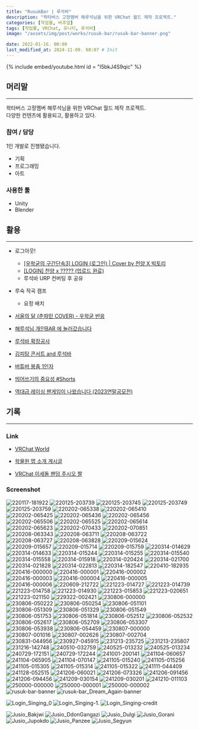 ```yaml
---
title: "RusukBar | 루석바"
description: "왁타버스 고정멤버 해루석님을 위한 VRChat 월드 제작 프로젝트."
categories: [작업물, 버추얼]
tags: [작업물, VRChat, 유니티, 루석바]
image: "/assets/img/post/works/rusuk-bar/rusuk-bar-banner.png"

date: 2022-01-16. 00:00
last_modified_at: 2024-11-09. 08:07 # Init
---
```


{% include embed/youtube.html id = "I5bkJ4S9qic" %}

## 머리말

---

왁타버스 고정멤버 해루석님을 위한 VRChat 월드 제작 프로젝트.  
다양한 컨텐츠에 활용되고, 활용하고 있다.  

### 참여 / 담당

1인 개발로 진행됐습니다.  

- 기획
- 프로그래밍
- 아트

### 사용한 툴

- Unity
- Blender

## 활용

---

- 로그아웃!
  - [[우왁굳의 구간단속3] LOGIN (로그인) \| Cover by 천양 X 빅토리](https://youtu.be/yPbm13fTjx4)
  - [[LOGIN] 천양 x ????? (업로드 완료)](https://cafe.naver.com/steamindiegame/17697108)
  - 루석바 URP 컨버팅 후 공유

- 루숙 작곡 캠프
  - 요정 배치

- [서울의 달 (춘파민 COVER) - 우왁굳 반응](https://youtu.be/NAPBK-1.vv2M)
- [해루석님 개인BAR 에 놀러갔습니다](https://youtu.be/I5bkJ4S9qic?si=QlG5DIlZyI8_NnYB)
- [루석바 확장공사](https://youtu.be/pfH_KWiOlLY?si=Y8zqzAFqFZS5fIZp)
- [김피탕 콘서트 and 루석바](https://youtu.be/-KT4V2Jlbg4?si=ZmcXE9uAbjBrOLr_)
- [버튜버 봉춤 1인자](https://youtu.be/U_PGA-NzokY?si=JA_HHQUUglCYKRUN)
- [띄어쓰기의 중요성 #Shorts](https://youtu.be/oxKQ34CwHog?si=4YV3ffu-BBTHJCLP)
- [역대급 레이싱 팬게임이 나왔습니다 (2023연말공모전)](https://youtu.be/uA2VbRgAgF4?si=h3HyT0m-ETmX8XA8)

## 기록

---

### Link

- [VRChat World](https://vrchat.com/home/world/wrld_fef1c533-8660-4eb4-a23a-a872e05fef31)

- [왁물원 맵 소개 게시글](https://cafe.naver.com/steamindiegame/4546786)
- [VRChat 이세돌 팬덤 주시오 짤](https://cafe.naver.com/steamindiegame/4381600)

### Screenshot

![220117-181922](/assets/img/post/works/rusuk-bar/screenshot/220117-181922.png)
![220125-203739](/assets/img/post/works/rusuk-bar/screenshot/220125-203739.png)
![220125-203745](/assets/img/post/works/rusuk-bar/screenshot/220125-203745.png)
![220125-203749](/assets/img/post/works/rusuk-bar/screenshot/220125-203749.png)
![220125-203759](/assets/img/post/works/rusuk-bar/screenshot/220125-203759.png)
![220202-065338](/assets/img/post/works/rusuk-bar/screenshot/220202-065338.png)
![220202-065410](/assets/img/post/works/rusuk-bar/screenshot/220202-065410.png)
![220202-065425](/assets/img/post/works/rusuk-bar/screenshot/220202-065425.png)
![220202-065436](/assets/img/post/works/rusuk-bar/screenshot/220202-065436.png)
![220202-065456](/assets/img/post/works/rusuk-bar/screenshot/220202-065456.png)
![220202-065506](/assets/img/post/works/rusuk-bar/screenshot/220202-065506.png)
![220202-065525](/assets/img/post/works/rusuk-bar/screenshot/220202-065525.png)
![220202-065614](/assets/img/post/works/rusuk-bar/screenshot/220202-065614.png)
![220202-065623](/assets/img/post/works/rusuk-bar/screenshot/220202-065623.png)
![220202-070433](/assets/img/post/works/rusuk-bar/screenshot/220202-070433.png)
![220202-070851](/assets/img/post/works/rusuk-bar/screenshot/220202-070851.png)
![220208-063343](/assets/img/post/works/rusuk-bar/screenshot/220208-063343.png)
![220208-063711](/assets/img/post/works/rusuk-bar/screenshot/220208-063711.png)
![220208-063722](/assets/img/post/works/rusuk-bar/screenshot/220208-063722.png)
![220208-063727](/assets/img/post/works/rusuk-bar/screenshot/220208-063727.png)
![220208-063828](/assets/img/post/works/rusuk-bar/screenshot/220208-063828.png)
![220209-015624](/assets/img/post/works/rusuk-bar/screenshot/220209-015624.png)
![220209-015657](/assets/img/post/works/rusuk-bar/screenshot/220209-015657.png)
![220209-015714](/assets/img/post/works/rusuk-bar/screenshot/220209-015714.png)
![220209-015759](/assets/img/post/works/rusuk-bar/screenshot/220209-015759.png)
![220314-014629](/assets/img/post/works/rusuk-bar/screenshot/220314-014629.png)
![220314-014633](/assets/img/post/works/rusuk-bar/screenshot/220314-014633.png)
![220314-015244](/assets/img/post/works/rusuk-bar/screenshot/220314-015244.png)
![220314-015255](/assets/img/post/works/rusuk-bar/screenshot/220314-015255.png)
![220314-015540](/assets/img/post/works/rusuk-bar/screenshot/220314-015540.png)
![220314-015558](/assets/img/post/works/rusuk-bar/screenshot/220314-015558.png)
![220314-015918](/assets/img/post/works/rusuk-bar/screenshot/220314-015918.png)
![220314-020424](/assets/img/post/works/rusuk-bar/screenshot/220314-020424.png)
![220314-021700](/assets/img/post/works/rusuk-bar/screenshot/220314-021700.png)
![220314-021828](/assets/img/post/works/rusuk-bar/screenshot/220314-021828.png)
![220314-022813](/assets/img/post/works/rusuk-bar/screenshot/220314-022813.png)
![220314-182547](/assets/img/post/works/rusuk-bar/screenshot/220314-182547.png)
![220410-182935](/assets/img/post/works/rusuk-bar/screenshot/220410-182935.png)
![220416-000000](/assets/img/post/works/rusuk-bar/screenshot/220416-000000.png)
![220416-000001](/assets/img/post/works/rusuk-bar/screenshot/220416-000001.png)
![220416-000002](/assets/img/post/works/rusuk-bar/screenshot/220416-000002.png)
![220416-000003](/assets/img/post/works/rusuk-bar/screenshot/220416-000003.png)
![220416-000004](/assets/img/post/works/rusuk-bar/screenshot/220416-000004.png)
![220416-000005](/assets/img/post/works/rusuk-bar/screenshot/220416-000005.png)
![220416-000006](/assets/img/post/works/rusuk-bar/screenshot/220416-000006.png)
![220609-212722](/assets/img/post/works/rusuk-bar/screenshot/220609-212722.png)
![221223-014727](/assets/img/post/works/rusuk-bar/screenshot/221223-014727.png)
![221223-014739](/assets/img/post/works/rusuk-bar/screenshot/221223-014739.png)
![221223-014758](/assets/img/post/works/rusuk-bar/screenshot/221223-014758.png)
![221223-014930](/assets/img/post/works/rusuk-bar/screenshot/221223-014930.png)
![221223-015853](/assets/img/post/works/rusuk-bar/screenshot/221223-015853.png)
![221223-020651](/assets/img/post/works/rusuk-bar/screenshot/221223-020651.png)
![221223-021150](/assets/img/post/works/rusuk-bar/screenshot/221223-021150.png)
![229322-002421](/assets/img/post/works/rusuk-bar/screenshot/229322-002421.png)
![230806-000000](/assets/img/post/works/rusuk-bar/screenshot/230806-000000.png)
![230806-050222](/assets/img/post/works/rusuk-bar/screenshot/230806-050222.png)
![230806-050254](/assets/img/post/works/rusuk-bar/screenshot/230806-050254.png)
![230806-051101](/assets/img/post/works/rusuk-bar/screenshot/230806-051101.png)
![230806-051309](/assets/img/post/works/rusuk-bar/screenshot/230806-051309.png)
![230806-051329](/assets/img/post/works/rusuk-bar/screenshot/230806-051329.png)
![230806-051549](/assets/img/post/works/rusuk-bar/screenshot/230806-051549.png)
![230806-051753](/assets/img/post/works/rusuk-bar/screenshot/230806-051753.png)
![230806-051814](/assets/img/post/works/rusuk-bar/screenshot/230806-051814.png)
![230806-052512](/assets/img/post/works/rusuk-bar/screenshot/230806-052512.png)
![230806-052532](/assets/img/post/works/rusuk-bar/screenshot/230806-052532.png)
![230806-052617](/assets/img/post/works/rusuk-bar/screenshot/230806-052617.png)
![230806-052709](/assets/img/post/works/rusuk-bar/screenshot/230806-052709.png)
![230806-053307](/assets/img/post/works/rusuk-bar/screenshot/230806-053307.png)
![230806-053938](/assets/img/post/works/rusuk-bar/screenshot/230806-053938.png)
![230806-054459](/assets/img/post/works/rusuk-bar/screenshot/230806-054459.png)
![230807-000000](/assets/img/post/works/rusuk-bar/screenshot/230807-000000.png)
![230807-001016](/assets/img/post/works/rusuk-bar/screenshot/230807-001016.png)
![230807-002626](/assets/img/post/works/rusuk-bar/screenshot/230807-002626.png)
![230807-002704](/assets/img/post/works/rusuk-bar/screenshot/230807-002704.png)
![230831-044956](/assets/img/post/works/rusuk-bar/screenshot/230831-044956.png)
![230927-045915](/assets/img/post/works/rusuk-bar/screenshot/230927-045915.png)
![231213-235725](/assets/img/post/works/rusuk-bar/screenshot/231213-235725.png)
![231213-235807](/assets/img/post/works/rusuk-bar/screenshot/231213-235807.png)
![231216-142748](/assets/img/post/works/rusuk-bar/screenshot/231216-142748.png)
![240510-032759](/assets/img/post/works/rusuk-bar/screenshot/240510-032759.png)
![240525-013232](/assets/img/post/works/rusuk-bar/screenshot/240525-013232.png)
![240525-013234](/assets/img/post/works/rusuk-bar/screenshot/240525-013234.png)
![240729-172151](/assets/img/post/works/rusuk-bar/screenshot/240729-172151.png)
![240729-172244](/assets/img/post/works/rusuk-bar/screenshot/240729-172244.png)
![241001-200141](/assets/img/post/works/rusuk-bar/screenshot/241001-200141.png)
![241104-060657](/assets/img/post/works/rusuk-bar/screenshot/241104-060657.png)
![241104-065905](/assets/img/post/works/rusuk-bar/screenshot/241104-065905.png)
![241104-070147](/assets/img/post/works/rusuk-bar/screenshot/241104-070147.png)
![241105-015240](/assets/img/post/works/rusuk-bar/screenshot/241105-015240.png)
![241105-015256](/assets/img/post/works/rusuk-bar/screenshot/241105-015256.png)
![241105-015305](/assets/img/post/works/rusuk-bar/screenshot/241105-015305.png)
![241105-015314](/assets/img/post/works/rusuk-bar/screenshot/241105-015314.png)
![241105-015322](/assets/img/post/works/rusuk-bar/screenshot/241105-015322.png)
![241111-044409](/assets/img/post/works/rusuk-bar/screenshot/241111-044409.png)
![241128-052515](/assets/img/post/works/rusuk-bar/screenshot/241128-052515.png)
![241206-060021](/assets/img/post/works/rusuk-bar/screenshot/241206-060021.png)
![241206-073326](/assets/img/post/works/rusuk-bar/screenshot/241206-073326.png)
![241206-091456](/assets/img/post/works/rusuk-bar/screenshot/241206-091456.png)
![241206-094456](/assets/img/post/works/rusuk-bar/screenshot/241206-094456.png)
![241209-030154](/assets/img/post/works/rusuk-bar/screenshot/241209-030154.png)
![241209-030201](/assets/img/post/works/rusuk-bar/screenshot/241209-030201.png)
![241210-011103](/assets/img/post/works/rusuk-bar/screenshot/241210-011103.png)
![250000-000000](/assets/img/post/works/rusuk-bar/screenshot/250000-000000.png)
![250000-000001](/assets/img/post/works/rusuk-bar/screenshot/250000-000001.png)
![250000-000002](/assets/img/post/works/rusuk-bar/screenshot/250000-000002.png)
![rusuk-bar-banner](/assets/img/post/works/rusuk-bar/rusuk-bar-banner.png)
![rusuk-bar_Dream_Again-banner](/assets/img/post/works/rusuk-bar/rusuk-bar_Dream_Again-banner.png)

![Login_Singing_0](/assets/img/post/works/rusuk-bar/PartSinging/Login_Singing-0.png)
![Login_Singing-1.](/assets/img/post/works/rusuk-bar/PartSinging/Login_Singing-1.png)
![Login_Singing-credit](/assets/img/post/works/rusuk-bar/PartSinging/Login_Singing-credit.png)

![Jusio_Bakjwi](/assets/img/post/works/rusuk-bar/Jusio/Jusio_Bakjwi.png)
![Jusio_DdonGangazi](/assets/img/post/works/rusuk-bar/Jusio/Jusio_DdonGangazi.png)
![Jusio_Dulgi](/assets/img/post/works/rusuk-bar/Jusio/Jusio_Dulgi.png)
![Jusio_Gorani](/assets/img/post/works/rusuk-bar/Jusio/Jusio_Gorani.png)
![Jusio_Jupokdo](/assets/img/post/works/rusuk-bar/Jusio/Jusio_Jupokdo.png)
![Jusio_Panzee](/assets/img/post/works/rusuk-bar/Jusio/Jusio_Panzee.png)
![Jusio_Segyun](/assets/img/post/works/rusuk-bar/Jusio/Jusio_Segyun.png)

